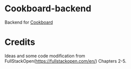 # Cookboard-backend

Backend for [Cookboard](https://github.com/AbidFAli/Cookboard)


# Credits

Ideas and some code modification from FullStackOpen(https://fullstackopen.com/en/) Chapters 2-5.